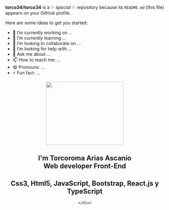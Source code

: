 

**torco34/torco34** is a ✨ _special_ ✨ repository because its `README.md` (this file) appears on your GitHub profile.

Here are some ideas to get you started:

- 🔭 I’m currently working on ...
- 🌱 I’m currently learning ...
- 👯 I’m looking to collaborate on ...
- 🤔 I’m looking for help with ...
- 💬 Ask me about ...
- 📫 How to reach me: ...
- 😄 Pronouns: ...
- ⚡ Fun fact: ...
<!DOCTYPE html>
<html lang="en">
<head>
    <meta charset="UTF-8">
    <meta http-equiv="X-UA-Compatible" content="IE=edge">
    <meta name="viewport" content="width=device-width, initial-scale=1.0">

</head>
<body>
    <div align="center">
        <img align="center" src="https://c8.alamy.com/compes/2bt15x2/ilustracion-conceptual-de-la-tecnologia-de-desarrollo-de-sitios-web-moviles-diseno-de-paginas-de-internet-de-sitio-de-diseno-en-pantalla-telefono-software-de-programacion-de-2bt15x2.jpg" width="70%" height="200vh">
        <h2 align="center">I'm Torcoroma Arias Ascanio<br/>Web developer Front-End</h2>
        <h2 align="center">Css3, Html5, JavaScript, Bootstrap, React.js y TypeScript</h2>
    
    </div>
</body>
</html>


